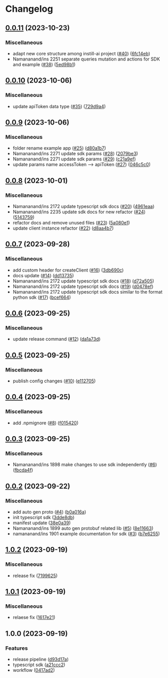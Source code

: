 # Changelog

## [0.0.11](https://github.com/instill-ai/typescript-sdk/compare/@instill-ai/typescript-sdk-v0.0.10...@instill-ai/typescript-sdk-v0.0.11) (2023-10-23)


### Miscellaneous

* adapt new core structure among instill-ai project ([#40](https://github.com/instill-ai/typescript-sdk/issues/40)) ([6fc14eb](https://github.com/instill-ai/typescript-sdk/commit/6fc14eba5a087f4008d41eca25899045d098d6a9))
* Namananand/ins 2251 separate queries mutation and actions for SDK and example  ([#38](https://github.com/instill-ai/typescript-sdk/issues/38)) ([5ed98b1](https://github.com/instill-ai/typescript-sdk/commit/5ed98b1be71566d70ba90ac6d693b3a40253ac58))

## [0.0.10](https://github.com/instill-ai/typescript-sdk/compare/@instill-ai/typescript-sdk-v0.0.9...@instill-ai/typescript-sdk-v0.0.10) (2023-10-06)


### Miscellaneous

* update apiToken data type ([#35](https://github.com/instill-ai/typescript-sdk/issues/35)) ([729d9a4](https://github.com/instill-ai/typescript-sdk/commit/729d9a48f9b3d97a531fb7113761eb56e87740b5))

## [0.0.9](https://github.com/instill-ai/typescript-sdk/compare/@instill-ai/typescript-sdk-v0.0.8...@instill-ai/typescript-sdk-v0.0.9) (2023-10-06)


### Miscellaneous

* folder rename example app ([#25](https://github.com/instill-ai/typescript-sdk/issues/25)) ([d80a1b7](https://github.com/instill-ai/typescript-sdk/commit/d80a1b75fe4b69f58047169884732956d6874c22))
* Namananand/ins 2271 update sdk params ([#28](https://github.com/instill-ai/typescript-sdk/issues/28)) ([2079be3](https://github.com/instill-ai/typescript-sdk/commit/2079be38c2df29da8b4130f6039d311826dd4027))
* Namananand/ins 2271 update sdk params ([#29](https://github.com/instill-ai/typescript-sdk/issues/29)) ([c21a9ef](https://github.com/instill-ai/typescript-sdk/commit/c21a9ef52c7608d31ff3b2bdc58be8a8655e648e))
* update params name accessToken --&gt; apiToken ([#27](https://github.com/instill-ai/typescript-sdk/issues/27)) ([046c5c0](https://github.com/instill-ai/typescript-sdk/commit/046c5c06b28c1c01d395fc1b792349c43ff93043))

## [0.0.8](https://github.com/instill-ai/typescript-sdk/compare/@instill-ai/typescript-sdk-v0.0.7...@instill-ai/typescript-sdk-v0.0.8) (2023-10-01)


### Miscellaneous

* Namananand/ins 2172 update typescript sdk docs ([#20](https://github.com/instill-ai/typescript-sdk/issues/20)) ([4961eaa](https://github.com/instill-ai/typescript-sdk/commit/4961eaa4303c39c4f915713582a460952788adec))
* Namananand/ins 2235 update sdk docs for new refactor ([#24](https://github.com/instill-ai/typescript-sdk/issues/24)) ([5143759](https://github.com/instill-ai/typescript-sdk/commit/51437597201ec6de3cebd2cb6670c26802d8fbfd))
* refactor docs and remove unused files ([#23](https://github.com/instill-ai/typescript-sdk/issues/23)) ([5a080e1](https://github.com/instill-ai/typescript-sdk/commit/5a080e140e7c280d3bb5989425a2e421ce0b0682))
* update client instance refactor ([#22](https://github.com/instill-ai/typescript-sdk/issues/22)) ([d8aa4b7](https://github.com/instill-ai/typescript-sdk/commit/d8aa4b71c144425be88bcf1ee6b552a249b52050))

## [0.0.7](https://github.com/instill-ai/typescript-sdk/compare/@instill-ai/typescript-sdk-v0.0.6...@instill-ai/typescript-sdk-v0.0.7) (2023-09-28)


### Miscellaneous

* add custom header for createClient ([#16](https://github.com/instill-ai/typescript-sdk/issues/16)) ([3db690c](https://github.com/instill-ai/typescript-sdk/commit/3db690c39a21e985e90ff5feaf4c17351c461ae4))
* docs update ([#14](https://github.com/instill-ai/typescript-sdk/issues/14)) ([dd13735](https://github.com/instill-ai/typescript-sdk/commit/dd13735e4ca101f708c06a8a54d26552f67061fa))
* Namananand/ins 2172 update typescript sdk docs  ([#18](https://github.com/instill-ai/typescript-sdk/issues/18)) ([d72a505](https://github.com/instill-ai/typescript-sdk/commit/d72a5055c2d187cf8bc6313377a129c9f509ddc2))
* Namananand/ins 2172 update typescript sdk docs ([#19](https://github.com/instill-ai/typescript-sdk/issues/19)) ([d0478ef](https://github.com/instill-ai/typescript-sdk/commit/d0478ef430b370c3a59afd368a647a7e3c4db5a6))
* Namananand/ins 2172 update typescript sdk docs similar to the format python sdk ([#17](https://github.com/instill-ai/typescript-sdk/issues/17)) ([bcef664](https://github.com/instill-ai/typescript-sdk/commit/bcef664c074b14a14ef62fd8644544033a6a1089))

## [0.0.6](https://github.com/instill-ai/typescript-sdk/compare/@instill-ai/typescript-sdk-v0.0.5...@instill-ai/typescript-sdk-v0.0.6) (2023-09-25)


### Miscellaneous

* update release command ([#12](https://github.com/instill-ai/typescript-sdk/issues/12)) ([da1a73d](https://github.com/instill-ai/typescript-sdk/commit/da1a73da6c8c7aa116ff26e293b8c940da0efb6c))

## [0.0.5](https://github.com/instill-ai/typescript-sdk/compare/@instill-ai/typescript-sdk-v0.0.4...@instill-ai/typescript-sdk-v0.0.5) (2023-09-25)


### Miscellaneous

* publish config changes ([#10](https://github.com/instill-ai/typescript-sdk/issues/10)) ([e112705](https://github.com/instill-ai/typescript-sdk/commit/e112705aef6a768460e3b4dfe710ccbb7ef7db1d))

## [0.0.4](https://github.com/instill-ai/typescript-sdk/compare/@instill-ai/typescript-sdk-v0.0.3...@instill-ai/typescript-sdk-v0.0.4) (2023-09-25)


### Miscellaneous

* add .npmignore ([#8](https://github.com/instill-ai/typescript-sdk/issues/8)) ([f015420](https://github.com/instill-ai/typescript-sdk/commit/f015420ad4b824e039107224d42db7a7baa82fa8))

## [0.0.3](https://github.com/instill-ai/typescript-sdk/compare/@instill-ai/typescript-sdk-v0.0.2...@instill-ai/typescript-sdk-v0.0.3) (2023-09-25)


### Miscellaneous

* Namananand/ins 1898 make changes to use sdk independently ([#6](https://github.com/instill-ai/typescript-sdk/issues/6)) ([fbcda4f](https://github.com/instill-ai/typescript-sdk/commit/fbcda4fc9205f189999342194334e86c7747d2ab))

## [0.0.2](https://github.com/instill-ai/typescript-sdk/compare/@instill-ai/typescript-sdk-v0.0.1...@instill-ai/typescript-sdk-v0.0.2) (2023-09-22)


### Miscellaneous

* add auto gen proto ([#4](https://github.com/instill-ai/typescript-sdk/issues/4)) ([b0a016a](https://github.com/instill-ai/typescript-sdk/commit/b0a016a43a7b9a4c89d1f2118ac8f7f603f844d6))
* init typescript sdk ([3dde8db](https://github.com/instill-ai/typescript-sdk/commit/3dde8db9da46d13563824c3d1c2e6e666f9f4438))
* manifest update ([38e0a39](https://github.com/instill-ai/typescript-sdk/commit/38e0a392bebea0283b8854481532761e1ecee581))
* Namananand/ins 1899 auto gen protobuf related lib ([#5](https://github.com/instill-ai/typescript-sdk/issues/5)) ([8e11663](https://github.com/instill-ai/typescript-sdk/commit/8e11663dccfd4fc6a3d5ef5a8d1d3a6538bf67b8))
* namananand/ins 1901 example documentation for sdk ([#3](https://github.com/instill-ai/typescript-sdk/issues/3)) ([b7e6255](https://github.com/instill-ai/typescript-sdk/commit/b7e6255a379b2dbf189ac9fb94c8cbdaab6c8d3b))

## [1.0.2](https://github.com/instill-ai/typescript-sdk/compare/@instill-ai/typescript-sdk-v1.0.1...@instill-ai/typescript-sdk-v1.0.2) (2023-09-19)


### Miscellaneous

* release fix ([7199625](https://github.com/instill-ai/typescript-sdk/commit/7199625a2a98aef667d2fbc8ffbf36928eff8ac5))

## [1.0.1](https://github.com/instill-ai/typescript-sdk/compare/@instill-ai/typescript-sdk-v1.0.0...@instill-ai/typescript-sdk-v1.0.1) (2023-09-19)


### Miscellaneous

* relaese fix ([1617e21](https://github.com/instill-ai/typescript-sdk/commit/1617e2102dee0bbe152f735add1bd968e245fff6))

## 1.0.0 (2023-09-19)


### Features

* release pipeline ([d93d17a](https://github.com/instill-ai/typescript-sdk/commit/d93d17a6a518d470eecc09a95bab70ba9eed0c0c))
* typescript sdk ([a21ccc2](https://github.com/instill-ai/typescript-sdk/commit/a21ccc2a392d867c6a50e5a709cc4294dc2fd4f0))
* workflow ([0417ad2](https://github.com/instill-ai/typescript-sdk/commit/0417ad2006bc82b0e6f7d47159c2c07ebd23a6c3))
